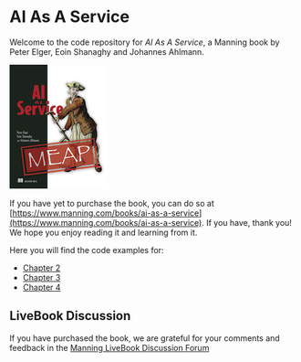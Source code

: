# AI As A Service

Welcome to the code repository for _AI As A Service_, a Manning book by Peter Elger, Eoin Shanaghy and Johannes Ahlmann.

![AI As A Service book cover](./ai-as-a-service-cover.png)

If you have yet to purchase the book, you can do so at [https://www.manning.com/books/ai-as-a-service](https://www.manning.com/books/ai-as-a-service). If you have, thank you! We hope you enjoy reading it and learning from it.

Here you will find the code examples for:

* [Chapter 2](./chapter2)
* [Chapter 3](./chapter3)
* [Chapter 4](./chapter4)

## LiveBook Discussion

If you have purchased the book, we are grateful for your comments and feedback in the [Manning LiveBook Discussion Forum](https://livebook.manning.com/#!/book/ai-as-a-service/welcome/v-1/)


